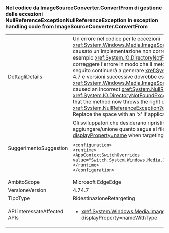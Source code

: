 ### <a name="nullreferenceexception-in-exception-handling-code-from-imagesourceconverterconvertfrom"></a><span data-ttu-id="4e992-101">Nel codice da ImageSourceConverter.ConvertFrom di gestione delle eccezioni NullReferenceException</span><span class="sxs-lookup"><span data-stu-id="4e992-101">NullReferenceException in exception handling code from ImageSourceConverter.ConvertFrom</span></span>

|   |   |
|---|---|
|<span data-ttu-id="4e992-102">Dettagli</span><span class="sxs-lookup"><span data-stu-id="4e992-102">Details</span></span>|<span data-ttu-id="4e992-103">Un errore nel codice per le eccezioni <xref:System.Windows.Media.ImageSourceConverter.ConvertFrom(System.ComponentModel.ITypeDescriptorContext,System.Globalization.CultureInfo,System.Object)> ha causato un'implementazione non corretta <xref:System.NullReferenceException?displayProperty=name> generazione dell'eccezione anziché l'eccezione previsto (ad esempio <xref:System.IO.DirectoryNotFoundException?displayProperty=name>, <xref:System.IO.FileNotFoundException?displayProperty=name>), questa modifica consente di correggere l'errore in modo che il metodo genera ora l'eccezione appropriata. Per impostazione predefinita tutte le applicazioni destinate a .NET Framework 4.6.2 e seguito continuerà a generare <xref:System.NullReferenceException?displayProperty=name> per garantire la compatibilità, gli sviluppatori di applicazioni .NET Framework 4.7 e versioni successive dovrebbe essere il destro exceptions.// sostituire lo spazio con una "x" se applicabile</span><span class="sxs-lookup"><span data-stu-id="4e992-103">An error in the exception handling code for <xref:System.Windows.Media.ImageSourceConverter.ConvertFrom(System.ComponentModel.ITypeDescriptorContext,System.Globalization.CultureInfo,System.Object)> caused an incorrect <xref:System.NullReferenceException?displayProperty=name> to be thrown instead of the intended exception (e.g. <xref:System.IO.DirectoryNotFoundException?displayProperty=name>, <xref:System.IO.FileNotFoundException?displayProperty=name>), this change corrects that error so that the method now throws the right exception.By default all applications targeting .NET Framework 4.6.2 and below will continue to throw <xref:System.NullReferenceException?displayProperty=name> for compatibility, developers targeting .NET Framework 4.7 and above should see the right exceptions.// Replace the space with an 'x' if applicable</span></span>|
|<span data-ttu-id="4e992-104">Suggerimento</span><span class="sxs-lookup"><span data-stu-id="4e992-104">Suggestion</span></span>|<span data-ttu-id="4e992-105">Gli sviluppatori che desiderano ripristinare recupero <xref:System.NullReferenceException?displayProperty=name> quando destinato a .NET Framework 4.7 può aggiungere/unione quanto segue al file app. config della propria applicazione:</span><span class="sxs-lookup"><span data-stu-id="4e992-105">Developers who wish to revert to getting <xref:System.NullReferenceException?displayProperty=name> when targeting .NET Framework 4.7 can add/merge the following to their application's App.config file:</span></span><pre><code class="language-xml">&lt;configuration&gt;&#13;&#10;&lt;runtime&gt;&#13;&#10;&lt;AppContextSwitchOverrides value=&quot;Switch.System.Windows.Media.ImageSourceConverter.OverrideExceptionWithNullReferenceException=true&quot;/&gt;&#13;&#10;&lt;/runtime&gt;&#13;&#10;&lt;/configuration&gt;&#13;&#10;</code></pre>|
|<span data-ttu-id="4e992-106">Ambito</span><span class="sxs-lookup"><span data-stu-id="4e992-106">Scope</span></span>|<span data-ttu-id="4e992-107">Microsoft Edge</span><span class="sxs-lookup"><span data-stu-id="4e992-107">Edge</span></span>|
|<span data-ttu-id="4e992-108">Versione</span><span class="sxs-lookup"><span data-stu-id="4e992-108">Version</span></span>|<span data-ttu-id="4e992-109">4.7</span><span class="sxs-lookup"><span data-stu-id="4e992-109">4.7</span></span>|
|<span data-ttu-id="4e992-110">Tipo</span><span class="sxs-lookup"><span data-stu-id="4e992-110">Type</span></span>|<span data-ttu-id="4e992-111">Ridestinazione</span><span class="sxs-lookup"><span data-stu-id="4e992-111">Retargeting</span></span>|
|<span data-ttu-id="4e992-112">API interessate</span><span class="sxs-lookup"><span data-stu-id="4e992-112">Affected APIs</span></span>|<ul><li><xref:System.Windows.Media.ImageSourceConverter.ConvertFrom(System.ComponentModel.ITypeDescriptorContext,System.Globalization.CultureInfo,System.Object)?displayProperty=nameWithType></li></ul>|

